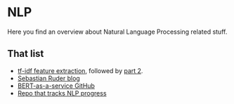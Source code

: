 # NLP

Here you find an overview about Natural Language Processing related stuff.

## That list

- [tf-idf feature extraction](http://blog.christianperone.com/2011/09/machine-learning-text-feature-extraction-tf-idf-part-i/), followed by [part 2](http://blog.christianperone.com/2011/10/machine-learning-text-feature-extraction-tf-idf-part-ii/).
- [Sebastian Ruder blog](http://ruder.io/)
- [BERT-as-a-service GitHub](https://github.com/hanxiao/bert-as-service)
- [Repo that tracks NLP progress](https://github.com/sebastianruder/NLP-progress)
